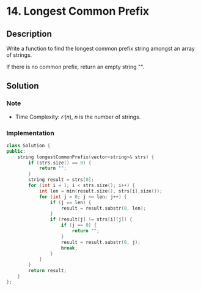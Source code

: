 # 14. Longest Common Prefix

## Description

Write a function to find the longest common prefix string amongst an array of strings.

If there is no common prefix, return an empty string "".

## Solution

### Note

* Time Complexity: $\mathcal{O}(n)$, $n$ is the number of strings.

### Implementation

```cpp
class Solution {
public:
    string longestCommonPrefix(vector<string>& strs) {
        if (strs.size() == 0) {
            return "";
        }
        string result = strs[0];
        for (int i = 1; i < strs.size(); i++) {
            int len = min(result.size(), strs[i].size());
            for (int j = 0; j <= len; j++) {
                if (j == len) {
                    result = result.substr(0, len);
                }
                if (result[j] != strs[i][j]) {
                    if (j == 0) {
                        return "";
                    }
                    result = result.substr(0, j);
                    break;
                }
            }
        }
        return result;
    }
};
```
